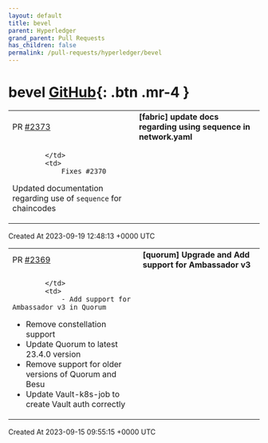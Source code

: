 ```yaml
---
layout: default
title: bevel
parent: Hyperledger
grand_parent: Pull Requests
has_children: false
permalink: /pull-requests/hyperledger/bevel
---
```


# bevel <span class="fs-3 right-align">[GitHub](https://github.com/hyperledger/bevel){: .btn .mr-4 }</span>


<div>
    <table>
        <tr>
            <td>
                PR <a href="https://github.com/hyperledger/bevel/pull/2373" class=".btn">#2373</a>
            </td>
            <td>
                <b>
                    [fabric] update docs regarding using sequence in network.yaml
                </b>
            </td>
        </tr>
        <tr>
            <td>
                
            </td>
            <td>
                Fixes #2370 

Updated documentation regarding use of `sequence` for chaincodes
            </td>
        </tr>
    </table>
    <div class="right-align">
        Created At 2023-09-19 12:48:13 +0000 UTC
    </div>
</div>

<div>
    <table>
        <tr>
            <td>
                PR <a href="https://github.com/hyperledger/bevel/pull/2369" class=".btn">#2369</a>
            </td>
            <td>
                <b>
                    [quorum] Upgrade and Add support for Ambassador v3
                </b>
            </td>
        </tr>
        <tr>
            <td>
                
            </td>
            <td>
                - Add support for Ambassador v3 in Quorum
- Remove constellation support
- Update Quorum to latest 23.4.0 version
- Remove support for older versions of Quorum and Besu
- Update Vault-k8s-job to create Vault auth correctly
            </td>
        </tr>
    </table>
    <div class="right-align">
        Created At 2023-09-15 09:55:15 +0000 UTC
    </div>
</div>

